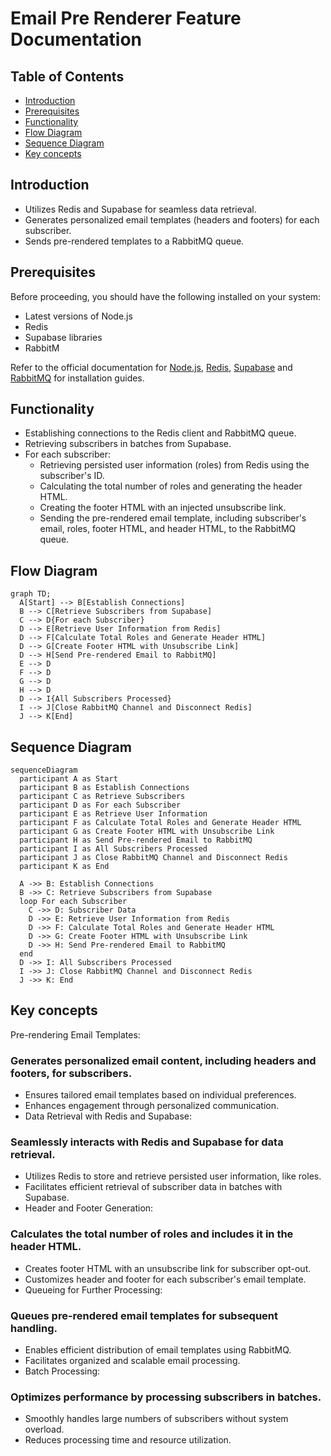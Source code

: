 # Email Pre Renderer Feature Documentation

## Table of Contents

- [Introduction](#introduction)
- [Prerequisites](#prerequisites)
- [Functionality](#functionality)
- [Flow Diagram](#flow-diagram)
- [Sequence Diagram](#sequence-diagram)
- [Key concepts](#key-concepts)

## Introduction

- Utilizes Redis and Supabase for seamless data retrieval.
- Generates personalized email templates (headers and footers) for each subscriber.
- Sends pre-rendered templates to a RabbitMQ queue.

## Prerequisites

Before proceeding, you should have the following installed on your system:

- Latest versions of Node.js
- Redis
- Supabase libraries
- RabbitM

Refer to the official documentation for [Node.js](https://nodejs.org/),
[Redis](https://redis.io/),
[Supabase](https://supabase.io/) and
[RabbitMQ](https://www.rabbitmq.com/monitoring.html) for installation guides.

## Functionality

- Establishing connections to the Redis client and RabbitMQ queue.
- Retrieving subscribers in batches from Supabase.
- For each subscriber:
  - Retrieving persisted user information (roles) from Redis using the subscriber's ID.
  - Calculating the total number of roles and generating the header HTML.
  - Creating the footer HTML with an injected unsubscribe link.
  - Sending the pre-rendered email template, including subscriber's email, roles, footer HTML, and header HTML, to the RabbitMQ queue.

## Flow Diagram

```mermaid
graph TD;
  A[Start] --> B[Establish Connections]
  B --> C[Retrieve Subscribers from Supabase]
  C --> D{For each Subscriber}
  D --> E[Retrieve User Information from Redis]
  D --> F[Calculate Total Roles and Generate Header HTML]
  D --> G[Create Footer HTML with Unsubscribe Link]
  D --> H[Send Pre-rendered Email to RabbitMQ]
  E --> D
  F --> D
  G --> D
  H --> D
  D --> I{All Subscribers Processed}
  I --> J[Close RabbitMQ Channel and Disconnect Redis]
  J --> K[End]
```

## Sequence Diagram

```mermaid
sequenceDiagram
  participant A as Start
  participant B as Establish Connections
  participant C as Retrieve Subscribers
  participant D as For each Subscriber
  participant E as Retrieve User Information
  participant F as Calculate Total Roles and Generate Header HTML
  participant G as Create Footer HTML with Unsubscribe Link
  participant H as Send Pre-rendered Email to RabbitMQ
  participant I as All Subscribers Processed
  participant J as Close RabbitMQ Channel and Disconnect Redis
  participant K as End

  A ->> B: Establish Connections
  B ->> C: Retrieve Subscribers from Supabase
  loop For each Subscriber
    C ->> D: Subscriber Data
    D ->> E: Retrieve User Information from Redis
    D ->> F: Calculate Total Roles and Generate Header HTML
    D ->> G: Create Footer HTML with Unsubscribe Link
    D ->> H: Send Pre-rendered Email to RabbitMQ
  end
  D ->> I: All Subscribers Processed
  I ->> J: Close RabbitMQ Channel and Disconnect Redis
  J ->> K: End

```

## Key concepts

Pre-rendering Email Templates:

### Generates personalized email content, including headers and footers, for subscribers.

- Ensures tailored email templates based on individual preferences.
- Enhances engagement through personalized communication.
- Data Retrieval with Redis and Supabase:

### Seamlessly interacts with Redis and Supabase for data retrieval.

- Utilizes Redis to store and retrieve persisted user information, like roles.
- Facilitates efficient retrieval of subscriber data in batches with Supabase.
- Header and Footer Generation:

### Calculates the total number of roles and includes it in the header HTML.

- Creates footer HTML with an unsubscribe link for subscriber opt-out.
- Customizes header and footer for each subscriber's email template.
- Queueing for Further Processing:

### Queues pre-rendered email templates for subsequent handling.

- Enables efficient distribution of email templates using RabbitMQ.
- Facilitates organized and scalable email processing.
- Batch Processing:

### Optimizes performance by processing subscribers in batches.

- Smoothly handles large numbers of subscribers without system overload.
- Reduces processing time and resource utilization.

